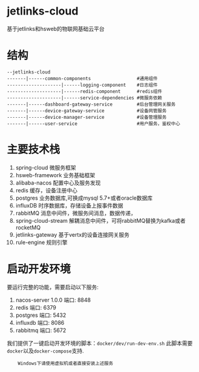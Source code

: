 # jetlinks-cloud

基于jetlinks和hsweb的物联网基础云平台

# 结构
```text
--jetlinks-cloud
-------|------common-components                 #通用组件
--------------------|------logging-component    #日志组件
--------------------|------redis-component      #redis组件
--------------------|------service-dependencies #微服务依赖
-------|------dashboard-gateway-service         #后台管理网关服务
-------|------device-gateway-service            #设备网管服务
-------|------device-manager-service            #设备管理服务
-------|------user-service                      #用户服务，鉴权中心

```

# 主要技术栈

1. spring-cloud         微服务框架
2. hsweb-framework      业务基础框架
3. alibaba-nacos        配置中心及服务发现
4. redis                缓存，设备注册中心
5. postgres             业务数据库,可换成mysql 5.7+或者oracle数据库
6. influxDB             时序数据库，存储设备上报事件数据
7. rabbitMQ             消息中间件，微服务间消息，数据传递，
8. spring-cloud-stream  解耦消息中间件，可将rabbitMQ替换为kafka或者rocketMQ
9. jetlinks-gateway     基于vertx的设备连接网关服务
10. rule-engine         规则引擎

# 启动开发环境

要运行完整的功能，需要启动以下服务:

1. nacos-server 1.0.0  端口: 8848
2. redis    端口: 6379
3. postgres 端口: 5432
4. influxdb 端口: 8086
5. rabbitmq 端口: 5672

我们提供了一键启动开发环境的脚本：`docker/dev/run-dev-env.sh`
此脚本需要`docker`以及`docker-compose`支持.
        
        Windows下请使用虚拟机或者直接安装上述服务
